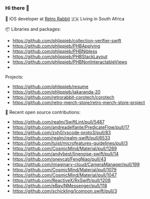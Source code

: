 ### Hi there 👋

🐰 iOS developer at [Retro Rabbit]()
🇿🇦 Living in South Africa

📦 Libraries and packages:

- https://github.com/phlippieb/collection-verifier-swift
- https://github.com/phlippieb/PHBApplying
- https://github.com/phlippieb/PHBNibless
- https://github.com/phlippieb/PHBStackLayout
- https://github.com/phlippieb/PHBNonInteractableViews
- 

Projects:

- https://github.com/phlippieb/resume
- https://github.com/phlippieb/jakaranda-20
- https://github.com/retrorabbit-corotech/corotech
- https://github.com/retro-merch-store/retro-merch-store-project

🎁 Recent open source contributions:

- https://github.com/realm/SwiftLint/pull/5487
- https://github.com/andreadelfante/PredicateFlow/pull/17
- https://github.com/zxh0/vscode-proto3/pull/83
- https://github.com/realm/realm-swift/pull/6533
- https://github.com/tuist/microfeatures-guidelines/pull/3
- https://github.com/CosmicMind/Material/pull/1269
- https://github.com/andybest/linenoise-swift/pull/14
- https://github.com/onevcat/FengNiao/pull/43
- https://github.com/imaginary-cloud/CameraManager/pull/199
- https://github.com/CosmicMind/Material/pull/1079
- https://github.com/CosmicMind/Material/pull/1047
- https://github.com/ReactiveX/RxSwift/pull/1208
- https://github.com/eBay/NMessenger/pull/118
- https://github.com/schickling/Icomoon.swift/pull/3

<!--
**phlippieb/phlippieb** is a ✨ _special_ ✨ repository because its `README.md` (this file) appears on your GitHub profile.

Here are some ideas to get you started:

- 🔭 I’m currently working on ...
- 🌱 I’m currently learning ...
- 👯 I’m looking to collaborate on ...
- 🤔 I’m looking for help with ...
- 💬 Ask me about ...
- 📫 How to reach me: ...
- 😄 Pronouns: ...
- ⚡ Fun fact: ...
-->
